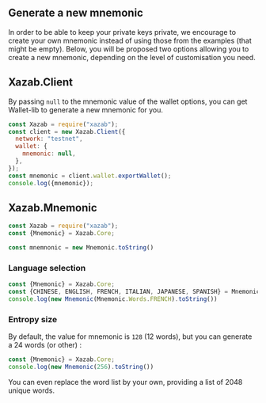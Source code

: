 ## Generate a new mnemonic

In order to be able to keep your private keys private, we encourage to create your own mnemonic instead of using those from the examples (that might be empty).
Below, you will be proposed two options allowing you to create a new mnemonic, depending on the level of customisation you need. 

## Xazab.Client

By passing `null` to the mnemonic value of the wallet options, you can get Wallet-lib to generate a new mnemonic for you. 

```js
const Xazab = require("xazab");
const client = new Xazab.Client({
  network: "testnet",
  wallet: {
    mnemonic: null,
  },
});
const mnemonic = client.wallet.exportWallet();
console.log({mnemonic});
```

## Xazab.Mnemonic 

```js
const Xazab = require("xazab");
const {Mnemonic} = Xazab.Core;

const mnemnonic = new Mnemonic.toString()
```

### Language selection 

```js
const {Mnemonic} = Xazab.Core;
const {CHINESE, ENGLISH, FRENCH, ITALIAN, JAPANESE, SPANISH} = Mnemonic.Words;
console.log(new Mnemonic(Mnemonic.Words.FRENCH).toString())
```

### Entropy size

By default, the value for mnemonic is `128` (12 words), but you can generate a 24 words (or other) : 

```js
const {Mnemonic} = Xazab.Core;
console.log(new Mnemonic(256).toString())
```

You can even replace the word list by your own, providing a list of 2048 unique words.
